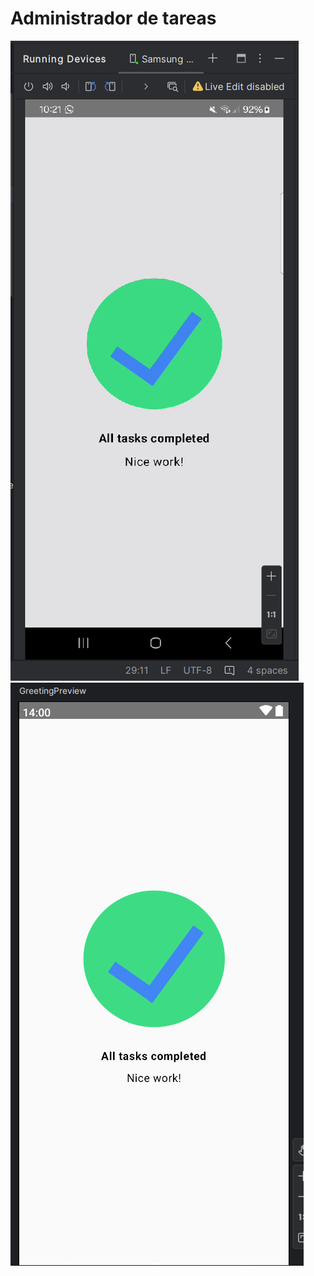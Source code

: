 # Administrador de tareas

![vista previa](Captura%20de%20pantalla%202024-08-29%20222150.png)
![Vista de ejecucion](Captura%20de%20pantalla%202024-08-29%20222619.png)